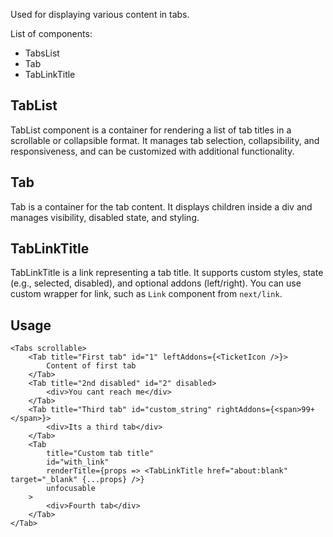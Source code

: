 Used for displaying various content in tabs.

List of components:
 - TabsList
 - Tab
 - TabLinkTitle

## TabList
 TabList component is a container for rendering a list of tab titles in a scrollable or collapsible format. It manages tab selection, collapsibility, and responsiveness, and can be customized with additional functionality.

## Tab
 Tab is a container for the tab content. It displays children inside a div and manages visibility, disabled state, and styling.

## TabLinkTitle
 TabLinkTitle is a link representing a tab title. It supports custom styles, state (e.g., selected, disabled), and optional addons (left/right). You can use custom wrapper for link, such as ```Link``` component from ```next/link```.

## Usage
```tsx
<Tabs scrollable>
    <Tab title="First tab" id="1" leftAddons={<TicketIcon />}>
        Content of first tab
    </Tab>
    <Tab title="2nd disabled" id="2" disabled>
        <div>You cant reach me</div>
    </Tab>
    <Tab title="Third tab" id="custom_string" rightAddons={<span>99+</span>}>
        <div>Its a third tab</div>
    </Tab>
    <Tab
        title="Custom tab title"
        id="with_link"
        renderTitle={props => <TabLinkTitle href="about:blank" target="_blank" {...props} />}
        unfocusable
    >
        <div>Fourth tab</div>
    </Tab>
</Tab>
```
